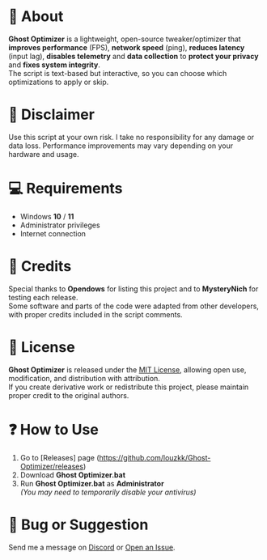 # 💜 About
**Ghost Optimizer** is a lightweight, open-source tweaker/optimizer that **improves performance** (FPS), **network speed** (ping), **reduces latency** (input lag), **disables telemetry** and **data collection** to **protect your privacy** and **fixes system integrity**.  
The script is text-based but interactive, so you can choose which optimizations to apply or skip.

# 🚨 Disclaimer
Use this script at your own risk. I take no responsibility for any damage or data loss.
Performance improvements may vary depending on your hardware and usage.

# 💻 Requirements
- Windows **10** / **11**  
- Administrator privileges  
- Internet connection  

# 🤝 Credits
Special thanks to **Opendows** for listing this project and to **MysteryNich** for testing each release.  
Some software and parts of the code were adapted from other developers, with proper credits included in the script comments.

# 📜 License
**Ghost Optimizer** is released under the [MIT License](https://github.com/louzkk/Ghost-Optimizer?tab=MIT-1-ov-file), allowing open use, modification, and distribution with attribution.  
If you create derivative work or redistribute this project, please maintain proper credit to the original authors.   

# ❓ How to Use
1. Go to [Releases] page   (https://github.com/louzkk/Ghost-Optimizer/releases)  
2. Download **Ghost Optimizer.bat**  
3. Run **Ghost Optimizer.bat** as **Administrator**  
*(You may need to temporarily disable your antivirus)*

# 💬 Bug or Suggestion
Send me a message on [Discord](https://github.com/louzkk) or [Open an Issue](https://github.com/louzkk/Ghost-Optimizer/issues).
